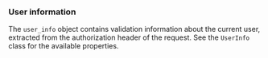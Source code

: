 ### User information

The `user_info` object contains validation information about the current user, extracted from the authorization header of the request.
See the `UserInfo` class for the available properties.
